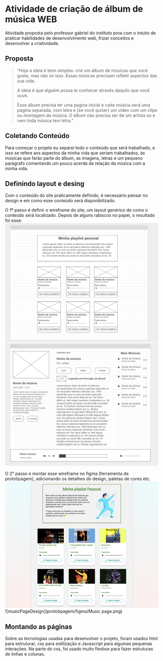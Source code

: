 # Atividade de criação de álbum de música WEB 
Atividade proposta pelo professor gabriel do instituto proa com o intuito de praticar habilidades de desenvolvimento web, frizar conceitos e desenvolver a criatividade.

## Proposta
> “Hoje a ideia é bem simples: crie um álbum de músicas que você goste, mas não só isso. Essas músicas precisam refletir aspectos das sua vida. 
> 
> A ideia é que alguém possa te conhecer através daquilo que você ouve. 
> 
> Esse álbum precisa ter uma pagina inicial e cada música será uma página separada, com letra e (se você quiser) um vídeo com um clipe ou montagem da música. O álbum não precisa ser de um artista só e nem toda música tem letra.”

## Coletando Conteúdo
Para começar o projeto eu separei todo o conteúdo que será trabalhado, e isso se refere aos aspectos da minha vida que seriam trabalhados, às músicas que farão parte do álbum, as imagens, letras e um pequeno parágrafo comentando um pouco acerda da relação da música com a minha vida.

## Definindo layout e desing
Com o conteúdo do site praticamente definido, é necessário pensar no design e em como esse conteúdo será disponibilizado.

O 1º passo é definir o wireframe do site, um layout genérico de como o conteúdo será localizado. Depois de alguns rabiscos no papel, o resultado foi esse: 
![indexWirefrime](prototipagem/wireframes/index.png)
![musicPagesWireframe](prototipagem/wireframes/wireframe_pag_musica.png)

O 2° passo e montar esse wireframe no figma (ferramenta de prototipagem), adicionando os detalhes do design, paletas de cores etc.
![indexDesign](prototipagem/figma/Index.png)
![musicPageDesign](prototipagem/figma/Music page.png)

## Montando as páginas
Sobre as tecnologias usadas para desenvolver o projeto, foram usados html para estruturar, css para estilização e Javascript para algumas pequenas interações. Na parte do css, foi usado muito flexbox para fazer estruturas de linhas e colunas.
